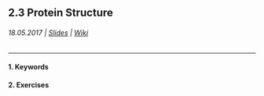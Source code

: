 ## 2.3 Protein Structure

###### 18.05.2017 \| [Slides](https://www.rostlab.org/sites/default/files/fileadmin/teaching/SoSe17/PP1CS/20170518_PP1_poteins.pdf) \| [Wiki](https://i12r-studfilesrv.informatik.tu-muenchen.de/sose17/pp4cs1/index.php/Protein_structures)

---

#### 1. Keywords



#### 2. Exercises



